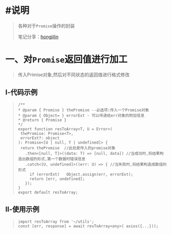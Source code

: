 # #说明

>各种对于`Promise`操作的封装
>
>笔记分享：[hongjilin](https://gitee.com/hongjilin)

# 一、对`Promise`返回值进行加工

> 传入Primise对象,然后对不同状态的返回值进行格式修改

## Ⅰ-代码示例

>```tsx
>/**
> * @param { Promise } thePromise --必选项:传入一个Promise对象
> * @param { Object= } errorExt - 可以传递给err对象的附加信息
> * @return { Promise }
> */
>export function resToArray<T, U = Error>(
>  thePromise: Promise<T>,
>  errorExt?: object
>): Promise<[U | null, T | undefined]> {
>  return thePromise  //此处是传入的promise对象
>    .then<[null, T]>((data: T) => [null, data]) //当成功时,将结果构造出数组的形式,第一个数据时错误信息
>    .catch<[U, undefined]>((err: U) => { //当失败时,将结果构造成数组的形式
>      if (errorExt)   Object.assign(err, errorExt);
>      return [err, undefined];
>    });
>}
>export default resToArray;
>```

## Ⅱ-使用示例

>```TSX
>import resToArray from '~/utils';
>const [err, response] = await resToArray<any>( axios({...}));                                
>```

